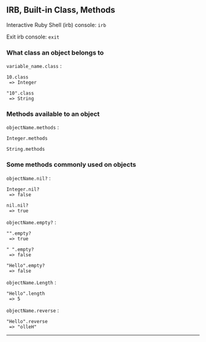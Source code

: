 ## IRB, Built-in Class, Methods

Interactive Ruby Shell (irb) console: `irb`

Exit irb console: `exit`


### What class an object belongs to

`variable_name.class` :

```
10.class
 => Integer

"10".class
 => String
```


### Methods available to an object

`objectName.methods` :

```
Integer.methods

String.methods
```


### Some methods commonly used on objects

`objectName.nil?` :

```
Integer.nil?
 => false

nil.nil?
 => true
```

`objectName.empty?` :

```
"".empty?
 => true

" ".empty?
 => false

"Hello".empty?
 => false
```

`objectName.Length` :

```
"Hello".length
 => 5
```

`objectName.reverse` :

```
"Hello".reverse
 => "olleH"
```



---
